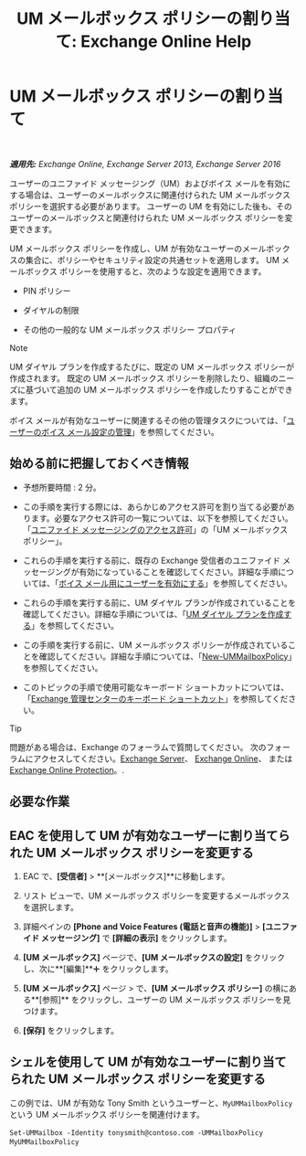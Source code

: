 ﻿---
title: 'UM メールボックス ポリシーの割り当て: Exchange Online Help'
TOCTitle: UM メールボックス ポリシーの割り当て
ms:assetid: c8da6cbe-3d22-4fff-8b5a-416b1c8adb6c
ms:mtpsurl: https://technet.microsoft.com/ja-jp/library/Bb201728(v=EXCHG.150)
ms:contentKeyID: 49896469
ms.date: 05/22/2018
mtps_version: v=EXCHG.150
ms.translationtype: HT
---

# UM メールボックス ポリシーの割り当て

 

_**適用先:** Exchange Online, Exchange Server 2013, Exchange Server 2016_

ユーザーのユニファイド メッセージング（UM）およびボイス メールを有効にする場合は、ユーザーのメールボックスに関連付けられた UM メールボックス ポリシーを選択する必要があります。 ユーザーの UM を有効にした後も、そのユーザーのメールボックスと関連付けられた UM メールボックス ポリシーを変更できます。

UM メールボックス ポリシーを作成し、UM が有効なユーザーのメールボックスの集合に、ポリシーやセキュリティ設定の共通セットを適用します。 UM メールボックス ポリシーを使用すると、次のような設定を適用できます。

  - PIN ポリシー

  - ダイヤルの制限

  - その他の一般的な UM メールボックス ポリシー プロパティ


> [!NOTE]
> UM ダイヤル プランを作成するたびに、既定の UM メールボックス ポリシーが作成されます。 既定の UM メールボックス ポリシーを削除したり、組織のニーズに基づいて追加の UM メールボックス ポリシーを作成したりすることができます。



ボイス メールが有効なユーザーに関連するその他の管理タスクについては、「[ユーザーのボイス メール設定の管理](manage-voice-mail-settings-for-a-user-exchange-2013-help.md)」を参照してください。

## 始める前に把握しておくべき情報

  - 予想所要時間 : 2 分。

  - この手順を実行する際には、あらかじめアクセス許可を割り当てる必要があります。必要なアクセス許可の一覧については、以下を参照してください。「[ユニファイド メッセージングのアクセス許可](unified-messaging-permissions-exchange-2013-help.md)」の「UM メールボックス ポリシー」。

  - これらの手順を実行する前に、既存の Exchange 受信者のユニファイド メッセージングが有効になっていることを確認してください。詳細な手順については、「[ボイス メール用にユーザーを有効にする](enable-a-user-for-voice-mail-exchange-2013-help.md)」を参照してください。

  - これらの手順を実行する前に、UM ダイヤル プランが作成されていることを確認してください。詳細な手順については、「[UM ダイヤル プランを作成する](create-a-um-dial-plan-exchange-2013-help.md)」を参照してください。

  - この手順を実行する前に、UM メールボックス ポリシーが作成されていることを確認してください。詳細な手順については、「[New-UMMailboxPolicy](https://technet.microsoft.com/ja-jp/library/aa998300\(v=exchg.150\))」を参照してください。

  - このトピックの手順で使用可能なキーボード ショートカットについては、「[Exchange 管理センターのキーボード ショートカット](keyboard-shortcuts-in-the-exchange-admin-center-exchange-online-protection-help.md)」を参照してください。


> [!TIP]
> 問題がある場合は、Exchange のフォーラムで質問してください。 次のフォーラムにアクセスしてください。<A href="https://go.microsoft.com/fwlink/p/?linkid=60612">Exchange Server</A>、 <A href="https://go.microsoft.com/fwlink/p/?linkid=267542">Exchange Online</A>、 または <A href="https://go.microsoft.com/fwlink/p/?linkid=285351">Exchange Online Protection</A>。.



## 必要な作業

## EAC を使用して UM が有効なユーザーに割り当てられた UM メールボックス ポリシーを変更する

1.  EAC で、**\[受信者\]** \> **\[メールボックス\]**に移動します。

2.  リスト ビューで、UM メールボックス ポリシーを変更するメールボックスを選択します。

3.  詳細ペインの **\[Phone and Voice Features (電話と音声の機能)\]** \> **\[ユニファイド メッセージング\]** で **\[詳細の表示\]** をクリックします。

4.  **\[UM メールボックス\]** ページで、**\[UM メールボックスの設定\]** をクリックし、次に**\[編集\]**![\[追加\] アイコン](images/JJ218640.c1e75329-d6d7-4073-a27d-498590bbb558(EXCHG.150).gif "[追加] アイコン") をクリックします。

5.  **\[UM メールボックス\]** ページ \> で、**\[UM メールボックス ポリシー\]** の横にある**\[参照\]** をクリックし、ユーザーの UM メールボックス ポリシーを見つけます。

6.  **\[保存\]** をクリックします。

## シェルを使用して UM が有効なユーザーに割り当てられた UM メールボックス ポリシーを変更する

この例では、UM が有効な Tony Smith というユーザーと、`MyUMMailboxPolicy` という UM メールボックス ポリシーを関連付けます。

    Set-UMMailbox -Identity tonysmith@contoso.com -UMMailboxPolicy MyUMMailboxPolicy

